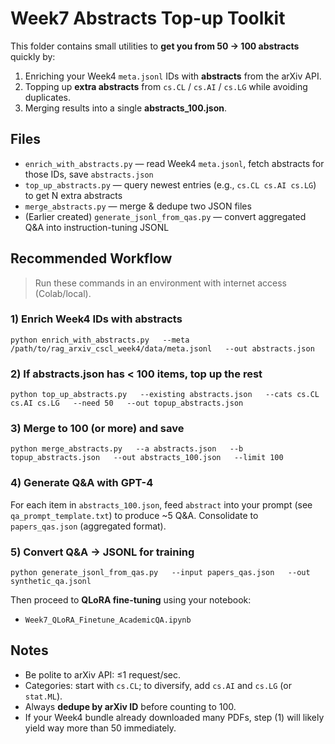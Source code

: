 
# Week7 Abstracts Top-up Toolkit

This folder contains small utilities to **get you from 50 → 100 abstracts** quickly by:
1) Enriching your Week4 `meta.jsonl` IDs with **abstracts** from the arXiv API.
2) Topping up **extra abstracts** from `cs.CL` / `cs.AI` / `cs.LG` while avoiding duplicates.
3) Merging results into a single **abstracts_100.json**.

## Files
- `enrich_with_abstracts.py` — read Week4 `meta.jsonl`, fetch abstracts for those IDs, save `abstracts.json`
- `top_up_abstracts.py` — query newest entries (e.g., `cs.CL cs.AI cs.LG`) to get N extra abstracts
- `merge_abstracts.py` — merge & dedupe two JSON files
- (Earlier created) `generate_jsonl_from_qas.py` — convert aggregated Q&A into instruction-tuning JSONL

## Recommended Workflow
> Run these commands in an environment with internet access (Colab/local).

### 1) Enrich Week4 IDs with abstracts
```
python enrich_with_abstracts.py   --meta /path/to/rag_arxiv_cscl_week4/data/meta.jsonl   --out abstracts.json
```

### 2) If abstracts.json has < 100 items, top up the rest
```
python top_up_abstracts.py   --existing abstracts.json   --cats cs.CL cs.AI cs.LG   --need 50   --out topup_abstracts.json
```

### 3) Merge to 100 (or more) and save
```
python merge_abstracts.py   --a abstracts.json   --b topup_abstracts.json   --out abstracts_100.json   --limit 100
```

### 4) Generate Q&A with GPT-4
For each item in `abstracts_100.json`, feed `abstract` into your prompt (see `qa_prompt_template.txt`)
to produce ~5 Q&A. Consolidate to `papers_qas.json` (aggregated format).

### 5) Convert Q&A → JSONL for training
```
python generate_jsonl_from_qas.py   --input papers_qas.json   --out synthetic_qa.jsonl
```

Then proceed to **QLoRA fine-tuning** using your notebook:
- `Week7_QLoRA_Finetune_AcademicQA.ipynb`

## Notes
- Be polite to arXiv API: ≤1 request/sec.
- Categories: start with `cs.CL`; to diversify, add `cs.AI` and `cs.LG` (or `stat.ML`). 
- Always **dedupe by arXiv ID** before counting to 100.
- If your Week4 bundle already downloaded many PDFs, step (1) will likely yield way more than 50 immediately.
